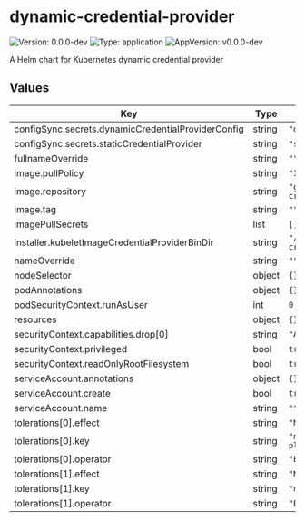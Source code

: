 <!--
 Copyright 2022 D2iQ, Inc. All rights reserved.
 SPDX-License-Identifier: Apache-2.0
 -->

# dynamic-credential-provider

![Version: 0.0.0-dev](https://img.shields.io/badge/Version-0.0.0--dev-informational?style=flat-square) ![Type: application](https://img.shields.io/badge/Type-application-informational?style=flat-square) ![AppVersion: v0.0.0-dev](https://img.shields.io/badge/AppVersion-v0.0.0--dev-informational?style=flat-square)

A Helm chart for Kubernetes dynamic credential provider

## Values

| Key | Type | Default | Description |
|-----|------|---------|-------------|
| configSync.secrets.dynamicCredentialProviderConfig | string | `"dynamiccredentialproviderconfig"` |  |
| configSync.secrets.staticCredentialProvider | string | `"staticcredentialproviderauth"` |  |
| fullnameOverride | string | `""` |  |
| image.pullPolicy | string | `"IfNotPresent"` |  |
| image.repository | string | `"ghcr.io/mesosphere/dynamic-credential-provider"` |  |
| image.tag | string | `""` |  |
| imagePullSecrets | list | `[]` |  |
| installer.kubeletImageCredentialProviderBinDir | string | `"/etc/kubernetes/image-credential-provider/"` |  |
| nameOverride | string | `""` |  |
| nodeSelector | object | `{}` |  |
| podAnnotations | object | `{}` |  |
| podSecurityContext.runAsUser | int | `0` |  |
| resources | object | `{}` |  |
| securityContext.capabilities.drop[0] | string | `"ALL"` |  |
| securityContext.privileged | bool | `true` |  |
| securityContext.readOnlyRootFilesystem | bool | `true` |  |
| serviceAccount.annotations | object | `{}` |  |
| serviceAccount.create | bool | `true` |  |
| serviceAccount.name | string | `""` |  |
| tolerations[0].effect | string | `"NoSchedule"` |  |
| tolerations[0].key | string | `"node-role.kubernetes.io/control-plane"` |  |
| tolerations[0].operator | string | `"Exists"` |  |
| tolerations[1].effect | string | `"NoSchedule"` |  |
| tolerations[1].key | string | `"node-role.kubernetes.io/master"` |  |
| tolerations[1].operator | string | `"Exists"` |  |
